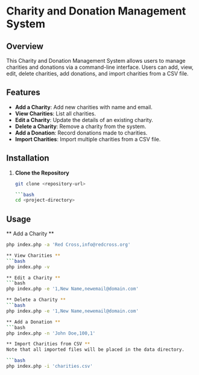 # Charity and Donation Management System

## Overview

This Charity and Donation Management System allows users to manage charities and donations via a command-line interface. Users can add, view, edit, delete charities, add donations, and import charities from a CSV file.

## Features

- **Add a Charity**: Add new charities with name and email.
- **View Charities**: List all charities.
- **Edit a Charity**: Update the details of an existing charity.
- **Delete a Charity**: Remove a charity from the system.
- **Add a Donation**: Record donations made to charities.
- **Import Charities**: Import multiple charities from a CSV file.

## Installation

1. **Clone the Repository**

   ```bash
   git clone <repository-url>

   ```bash
   cd <project-directory>

## Usage

** Add a Charity **
```bash
php index.php -a 'Red Cross,info@redcross.org'

** View Charities **
```bash
php index.php -v

** Edit a Charity **
```bash
php index.php -e '1,New Name,newemail@domain.com'

** Delete a Charity **
```bash
php index.php -e '1,New Name,newemail@domain.com'

** Add a Donation **
```bash
php index.php -n 'John Doe,100,1'

** Import Charities from CSV **
Note that all imported files will be placed in the data directory.

```bash
php index.php -i 'charities.csv'


